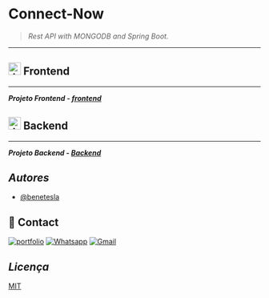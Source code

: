 # Connect-Now

> *Rest API with MONGODB and Spring Boot.*

---


## <img width="25px" src="https://github.com/bc-fullstack-03/Bene-Tesla-Backend/assets/78994881/e2a78eb9-4972-44c1-bfba-fe4829a654c7" alt="Javascript Icon" />  Frontend


---


***Projeto Frontend - [frontend](https://github.com/bc-fullstack-03/Bene-Tesla-Frontend)***

## <img width="25px" src="https://user-images.githubusercontent.com/78994881/235503050-28fec3b1-1adc-48a2-b767-e4d560ccf1e7.png" alt="Javascript Icon" /> Backend


---


***Projeto Backend - [Backend](https://github.com/bc-fullstack-03/Bene_Connect-Now_backend/tree/main/backend)***

## *Autores*

- [@benetesla](https://github.com/benetesla)


## 🔗 Contact
[![portfolio](https://img.shields.io/badge/website-000000?style=for-the-badge&logo=About.me&logoColor=white)](https://bene-teslav1.vercel.app/)
[![Whatsapp](https://img.shields.io/badge/WhatsApp-25D366?style=for-the-badge&logo=whatsapp&logoColor=white)](https://api.whatsapp.com/send?phone=5519999528951)
[![Gmail](https://img.shields.io/badge/Gmail-D14836?style=for-the-badge&logo=gmail&logoColor=white)](mailto:benevaniosantos930@gmail.com?subject=&body=)

## *Licença*

[MIT](https://choosealicense.com/licenses/mit/)
